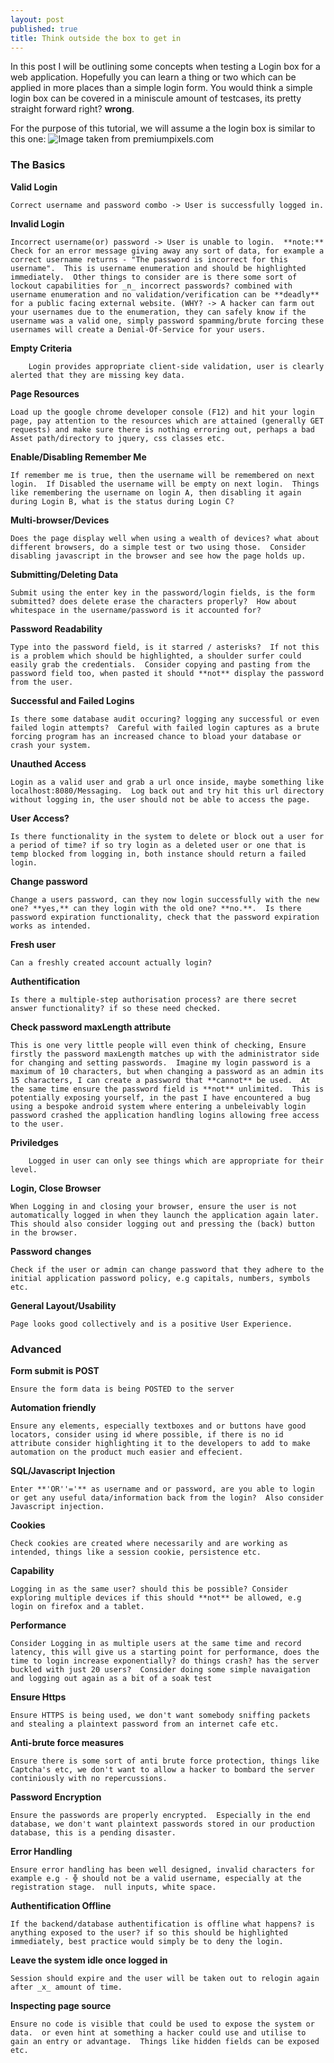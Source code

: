 ```yaml
---
layout: post
published: true
title: Think outside the box to get in
---
```

In this post I will be outlining some concepts when testing a Login box for a web application.  Hopefully you can learn a thing or two which can be applied in more places than a simple login form.  You would think a simple login box can be covered in a miniscule amount of testcases, its pretty straight forward right? **wrong**.

For the purpose of this tutorial, we will assume a the login box is similar to this one:
![Image taken from premiumpixels.com]({{site.baseurl}}/http://turbo.premiumpixels.com/wp-content/uploads/2011/06/preview.jpg)

### The Basics

**Valid Login**

    Correct username and password combo -> User is successfully logged in.

**Invalid Login** 

    Incorrect username(or) password -> User is unable to login.  **note:** Check for an error message giving away any sort of data, for example a correct username returns - "The password is incorrect for this username".  This is username enumeration and should be highlighted immediately.  Other things to consider are is there some sort of lockout capabilities for _n_ incorrect passwords? combined with username enumeration and no validation/verification can be **deadly** for a public facing external website. (WHY? -> A hacker can farm out your usernames due to the enumeration, they can safely know if the username was a valid one, simply password spamming/brute forcing these usernames will create a Denial-Of-Service for your users.

**Empty Criteria**

		Login provides appropriate client-side validation, user is clearly alerted that they are missing key data.

**Page Resources**

    Load up the google chrome developer console (F12) and hit your login page, pay attention to the resources which are attained (generally GET requests) and make sure there is nothing erroring out, perhaps a bad Asset path/directory to jquery, css classes etc.  

**Enable/Disabling Remember Me**

    If remember me is true, then the username will be remembered on next login.  If Disabled the username will be empty on next login.  Things like remembering the username on login A, then disabling it again during Login B, what is the status during Login C?

**Multi-browser/Devices**

	Does the page display well when using a wealth of devices? what about different browsers, do a simple test or two using those.  Consider disabling javascript in the browser and see how the page holds up.

**Submitting/Deleting Data**

	Submit using the enter key in the password/login fields, is the form submitted? does delete erase the characters properly?  How about whitespace in the username/password is it accounted for?

**Password Readability**

	Type into the password field, is it starred / asterisks?  If not this is a problem which should be highlighted, a shoulder surfer could easily grab the credentials.  Consider copying and pasting from the password field too, when pasted it should **not** display the password from the user.

**Successful and Failed Logins**

	Is there some database audit occuring? logging any successful or even failed login attempts?  Careful with failed login captures as a brute forcing program has an increased chance to bload your database or crash your system.

**Unauthed Access**

	Login as a valid user and grab a url once inside, maybe something like localhost:8080/Messaging.  Log back out and try hit this url directory without logging in, the user should not be able to access the page.

**User Access?**

	Is there functionality in the system to delete or block out a user for a period of time? if so try login as a deleted user or one that is temp blocked from logging in, both instance should return a failed login.

**Change password**

	Change a users password, can they now login successfully with the new one? **yes,** can they login with the old one? **no.**.  Is there password expiration functionality, check that the password expiration works as intended.

**Fresh user**

	Can a freshly created account actually login?

**Authentification**

	Is there a multiple-step authorisation process? are there secret answer functionality? if so these need checked.

**Check password maxLength attribute**

	This is one very little people will even think of checking, Ensure firstly the password maxLength matches up with the administrator side for changing and setting passwords.  Imagine my login password is a maximum of 10 characters, but when changing a password as an admin its 15 characters, I can create a password that **cannot** be used.  At the same time ensure the password field is **not** unlimited.  This is potentially exposing yourself, in the past I have encountered a bug using a bespoke android system where entering a unbeleivably login password crashed the application handling logins allowing free access to the user.

**Priviledges**
		
        Logged in user can only see things which are appropriate for their level.

**Login, Close Browser**

	When Logging in and closing your browser, ensure the user is not automatically logged in when they launch the application again later.  This should also consider logging out and pressing the (back) button in the browser.  

**Password changes**

	Check if the user or admin can change password that they adhere to the initial application password policy, e.g capitals, numbers, symbols etc.

**General Layout/Usability**

	Page looks good collectively and is a positive User Experience.

### Advanced

**Form submit is POST**

	Ensure the form data is being POSTED to the server

**Automation friendly**

	Ensure any elements, especially textboxes and or buttons have good locators, consider using id where possible, if there is no id attribute consider highlighting it to the developers to add to make automation on the product much easier and effecient.

**SQL/Javascript Injection**

	Enter **'OR''='** as username and or password, are you able to login or get any useful data/information back from the login?  Also consider Javascript injection.
    
**Cookies**

	Check cookies are created where necessarily and are working as intended, things like a session cookie, persistence etc.

**Capability**

	Logging in as the same user? should this be possible? Consider exploring multiple devices if this should **not** be allowed, e.g login on firefox and a tablet.  

**Performance**

	Consider Logging in as multiple users at the same time and record latency, this will give us a starting point for performance, does the time to login increase exponentially? do things crash? has the server buckled with just 20 users?  Consider doing some simple navaigation and logging out again as a bit of a soak test

**Ensure Https**

	Ensure HTTPS is being used, we don't want somebody sniffing packets and stealing a plaintext password from an internet cafe etc.

**Anti-brute force measures**

	Ensure there is some sort of anti brute force protection, things like Captcha's etc, we don't want to allow a hacker to bombard the server continiously with no repercussions.

**Password Encryption**

	Ensure the passwords are properly encrypted.  Especially in the end database, we don't want plaintext passwords stored in our production database, this is a pending disaster.

**Error Handling**

	Ensure error handling has been well designed, invalid characters for example e.g - ╬ should not be a valid username, especially at the registration stage.  null inputs, white space.

**Authentification Offline**

	If the backend/database authentification is offline what happens? is anything exposed to the user? if so this should be highlighted immediately, best practice would simply be to deny the login.

**Leave the system idle once logged in**

	Session should expire and the user will be taken out to relogin again after _x_ amount of time.

**Inspecting page source**

	Ensure no code is visible that could be used to expose the system or data.  or even hint at something a hacker could use and utilise to gain an entry or advantage.  Things like hidden fields can be exposed etc.
